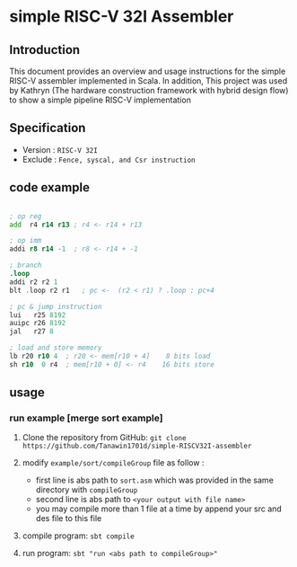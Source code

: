 # simple RISC-V 32I Assembler

## Introduction
This document provides an overview and usage instructions for the simple RISC-V assembler 
implemented in Scala. In addition, This project was used by Kathryn 
(The hardware construction framework with hybrid design flow) to show a simple pipeline RISC-V implementation

## Specification
- Version : ```RISC-V 32I```
- Exclude : ```Fence, syscal, and Csr instruction```

## code example

```asm

; op reg
add  r4 r14 r13 ; r4 <- r14 + r13

; op imm
addi r8 r14 -1  ; r8 <- r14 + -1

; branch
.loop
addi r2 r2 1
blt .loop r2 r1   ; pc <-  (r2 < r1) ? .loop : pc+4

; pc & jump instruction
lui   r25 8192
auipc r26 8192
jal   r27 8

; load and store memory
lb r20 r10 4  ; r20 <- mem[r10 + 4]    8 bits load
sh r10  0 r4  ; mem[r10 + 0] <- r4    16 bits store

```

## usage
### run example [merge sort example]
1. Clone the repository from GitHub: `git clone https://github.com/Tanawin1701d/simple-RISCV32I-assembler`
2. modify ```example/sort/compileGroup``` file as follow :
   - first line is abs path to ```sort.asm``` which was provided in the same directory with ```compileGroup```
   - second line is abs path to ```<your output with file name>```
   - you may compile more than 1 file at a time by append your src and des file to this file

6. compile program: ```sbt compile```
7. run program: ```sbt "run <abs path to compileGroup>"```